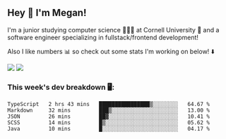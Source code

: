## Hey 👋 I'm Megan! 
I'm a junior studying computer science 👩🏻‍💻 at Cornell University 🐻 and a software engineer specializing in fullstack/frontend development!

Also I like numbers 📊 so check out some stats I'm working on below! ⬇️

<img src="https://github-readme-stats.vercel.app/api?username=meganyin13&show_icons=true&hide=stars&count_private=true" />

<img src="https://github-readme-stats.vercel.app/api/top-langs/?username=meganyin13&layout=compact&hide=Jupyter%20Notebook" />

### This week's dev breakdown 🖥:
<!--START_SECTION:waka-->
```text
TypeScript   2 hrs 43 mins   ████████████████▒░░░░░░░░   64.67 % 
Markdown     32 mins         ███▒░░░░░░░░░░░░░░░░░░░░░   13.00 % 
JSON         26 mins         ██▓░░░░░░░░░░░░░░░░░░░░░░   10.41 % 
SCSS         14 mins         █▒░░░░░░░░░░░░░░░░░░░░░░░   05.62 % 
Java         10 mins         █░░░░░░░░░░░░░░░░░░░░░░░░   04.17 % 
```
<!--END_SECTION:waka-->